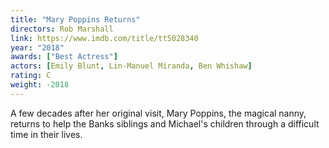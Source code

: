 ```yaml
---
title: "Mary Poppins Returns"
directors: Rob Marshall
link: https://www.imdb.com/title/tt5028340
year: "2018"
awards: ["Best Actress"]
actors: [Emily Blunt, Lin-Manuel Miranda, Ben Whishaw]
rating: C
weight: -2018
---
```

A few decades after her original visit, Mary Poppins, the magical nanny, returns to help the Banks siblings and Michael's children through a difficult time in their lives.